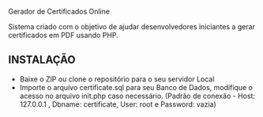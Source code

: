 Gerador de Certificados Online

Sistema criado com o objetivo de ajudar desenvolvedores iniciantes a gerar certificados em PDF usando PHP.

## INSTALAÇÃO

- Baixe o ZIP ou clone o repositório para o seu servidor Local
- Importe o arquivo certificate.sql para seu Banco de Dados, modifique o acesso no arquivo init.php caso necessário. (Padrão de conexão - Host: 127.0.0.1 , Dbname: certificate, User: root e Password: vazia)

